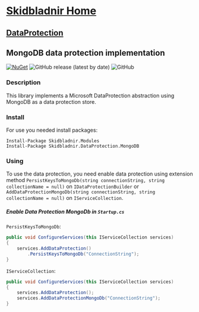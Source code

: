 # [Skidbladnir Home](../../../README.md)

## [DataProtection](../README.md)

## MongoDB data protection implementation

[![NuGet](https://img.shields.io/nuget/vpre/Skidbladnir.DataProtection.MongoDB.svg?label=Skidbladnir.DataProtection.MongoDB)](https://www.nuget.org/packages/Skidbladnir.DataProtection.MongoDB/absoluteLatest/)
![GitHub release (latest by date)](https://img.shields.io/github/v/release/amest/Skidbladnir)
![GitHub](https://img.shields.io/github/license/amest/Skidbladnir)

### Description

This library implements a Microsoft DataProtection abstraction using MongoDB as a data protection store.

### Install

For use you needed install packages:

```
Install-Package Skidbladnir.Modules
Install-Package Skidbladnir.DataProtection.MongoDB
```

### Using

To use the data protection, you need enable data protection using extension method `PersistKeysToMongoDb(string connectionString, string collectionName = null)` on `IDataProtectionBuilder` or `AddDataProtectionMongoDb(string connectionString, string collectionName = null)` on `IServiceCollection`.

##### Enable Data Protection MongoDb in `Startup.cs`

`PersistKeysToMongoDb`:

```c#
public void ConfigureServices(this IServiceCollection services)
{
    services.AddDataProtection()
        .PersistKeysToMongoDb("ConnectionString");
}
```

`IServiceCollection`:

```c#
public void ConfigureServices(this IServiceCollection services)
{
    services.AddDataProtection();
    services.AddDataProtectionMongoDb("ConnectionString");
}
```